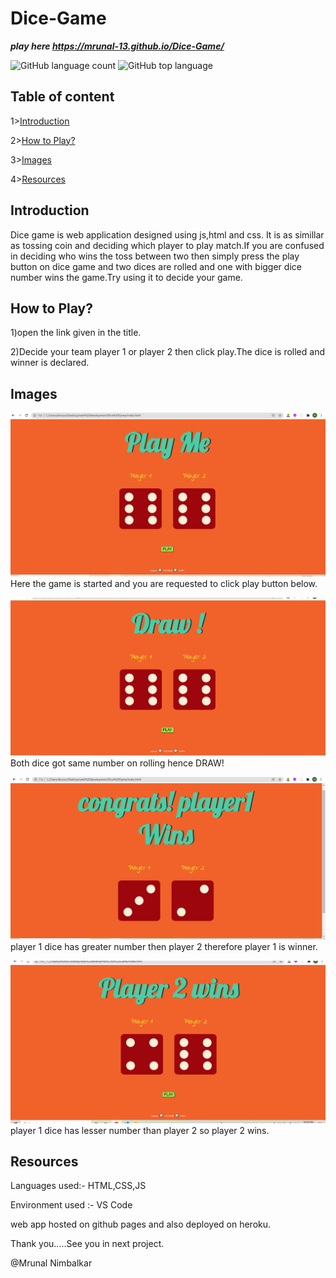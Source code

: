 # Dice-Game

***play here https://mrunal-13.github.io/Dice-Game/***

![GitHub language count](https://img.shields.io/github/languages/count/mrunal-13/dice-game) ![GitHub top language](https://img.shields.io/github/languages/top/mrunal-13/dice-game)

## Table of content

1>[Introduction](#Introduction)

2>[How to Play?](#How-to-Play?)

3>[Images](#Images)

4>[Resources](#Resources)

## Introduction

Dice game is web application designed using js,html and css. It is as simillar as tossing coin and deciding which player to play match.If you are confused in deciding who wins the toss between two then simply press the play button on dice game and two dices are rolled and one with bigger dice number wins the game.Try using it to decide your game.

## How to Play?
1)open the link given in the title.

2)Decide your team player 1 or player 2 then click play.The dice is rolled and winner  is declared.

## Images

![image 1](d1.png)
Here the game is started and you are requested to click play button below.

![image 2](d2.png)
Both dice got same number on rolling hence DRAW!

![image 3](d3.png)
player 1 dice has greater number then player 2 therefore player 1 is winner.

![image 4](d4.png)
player 1 dice has lesser number than player 2 so player 2 wins.


## Resources

Languages used:-
HTML,CSS,JS

Environment used :- VS Code

web app hosted on github pages and also deployed on heroku.



Thank you.....See you in next project.


@Mrunal Nimbalkar
